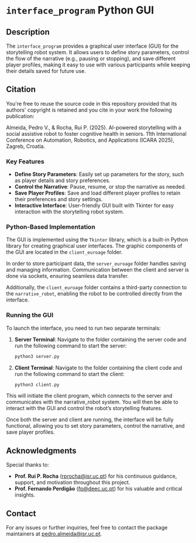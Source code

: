 # `interface_program` Python GUI

## Description

The `interface_program` provides a graphical user interface (GUI) for the storytelling robot system. It allows users to define story parameters, control the flow of the narrative (e.g., pausing or stopping), and save different player profiles, making it easy to use with various participants while keeping their details saved for future use.

## Citation
You're free to reuse the source code in this repository provided that its authors' copyright is retained and you cite in your work the following publication:

Almeida, Pedro V., & Rocha, Rui P. (2025). AI-powered storytelling with a social assistive robot to foster cognitive health in seniors. 11th International Conference on Automation, Robotics, and Applications (ICARA 2025), Zagreb, Croatia.

### Key Features

- **Define Story Parameters**: Easily set up parameters for the story, such as player details and story preferences.
- **Control the Narrative**: Pause, resume, or stop the narrative as needed.
- **Save Player Profiles**: Save and load different player profiles to retain their preferences and story settings.
- **Interactive Interface**: User-friendly GUI built with Tkinter for easy interaction with the storytelling robot system.

### Python-Based Implementation

The GUI is implemented using the `Tkinter` library, which is a built-in Python library for creating graphical user interfaces. The graphic components of the GUI are located in the `client_euroage` folder. 

In order to store participant data, the `server_euroage` folder handles saving and managing information. Communication between the client and server is done via sockets, ensuring seamless data transfer.

Additionally, the `client_euroage` folder contains a third-party connection to the `narrative_robot`, enabling the robot to be controlled directly from the interface.

### Running the GUI

To launch the interface, you need to run two separate terminals:

1. **Server Terminal**: 
   Navigate to the folder containing the server code and run the following command to start the server:

   ```bash
   python3 server.py
   ```

2. **Client Terminal**: 
   Navigate to the folder containing the client code and run the following command to start the client:

   ```bash
   python3 client.py
   ```

This will initiate the client program, which connects to the server and communicates with the narrative_robot system. You will then be able to interact with the GUI and control the robot’s storytelling features.

Once both the server and client are running, the interface will be fully functional, allowing you to set story parameters, control the narrative, and save player profiles.

## Acknowledgments

Special thanks to:
- **Prof. Rui P. Rocha** ([rprocha@isr.uc.pt](mailto:rprocha@isr.uc.pt)) for his continuous guidance, support, and motivation throughout this project.
- **Prof. Fernando Perdigão** ([fp@deec.uc.pt](mailto:fp@deec.uc.pt)) for his valuable and critical insights.


## Contact

For any issues or further inquiries, feel free to contact the package maintainers at [pedro.almeida@isr.uc.pt](pedro.almeida@isr.uc.pt).
